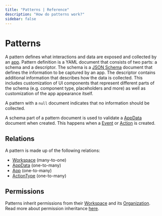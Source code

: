 ```yaml
---
title: "Patterns | Reference"
description: "How do patterns work?"
sidebar: false
---
```


# Patterns

A pattern defines what interactions and data are exposed and collected by an [app](/reference/apps/). Pattern definition is a YAML document that consists of two parts: a schema and a descriptor. The schema is a [JSON Schema](https://json-schema.org/) document that defines the information to be captured by an app. The descriptor contains additional information that describes how the data is collected. This includes customization of UI components that represent different parts of the schema (e.g. component type, placeholders and more) as well as customization of the app appearance itself.

A pattern with a `null` document indicates that no information should be collected.

A schema part of a pattern document is used to validate a [AppData](/references/app-data/) document when created. This happens when a [Event](/references/events/) or [Action](/references/actions/) is created.

## Relations

A pattern is made up of the following relations:

* [Workspace](/reference/workspaces/) (many-to-one)
* [AppData](/reference/app-data/) (one-to-many)
* [App](/reference/apps/) (one-to-many)
* [ActionType](/reference/action-types/) (one-to-many)

## Permissions

Patterns inherit permissions from their [Workspace](/reference/workspaces/) and its [Organization](/reference/organizations/). Read more about permission inheritance [here](/reference/permissions/).
